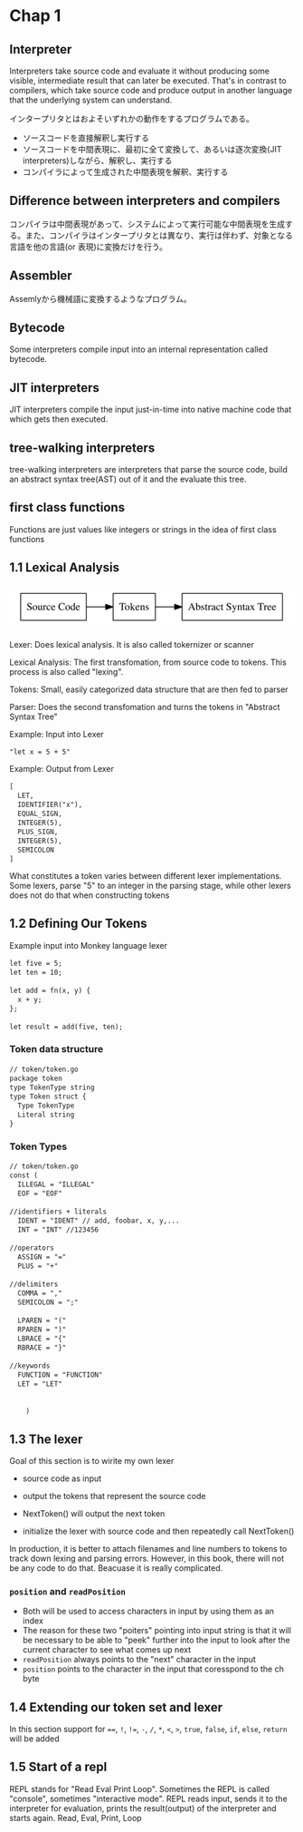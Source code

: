 # Chap 1
## Interpreter
Interpreters take source code and evaluate it without producing some visible, intermediate result that can later be executed. That's in contrast to compilers, which take source code and produce output in another language that the underlying system can understand.

インタープリタとはおよそいずれかの動作をするプログラムである。

- ソースコードを直接解釈し実行する
- ソースコードを中間表現に、最初に全て変換して、あるいは逐次変換(JIT interpreters)しながら、解釈し、実行する
- コンパイラによって生成された中間表現を解釈、実行する

## Difference between interpreters and compilers
コンパイラは中間表現があって、システムによって実行可能な中間表現を生成する。また、コンパイラはインタープリタとは異なり、実行は伴わず、対象となる言語を他の言語(or 表現)に変換だけを行う。

## Assembler
Assemlyから機械語に変換するようなプログラム。

## Bytecode
Some interpreters compile input into an internal representation called bytecode.

## JIT interpreters
JIT interpreters compile the input just-in-time into native machine code that which gets then executed.

## tree-walking interpreters
tree-walking interpreters are interpreters that parse the source code, build an abstract syntax tree(AST) out of it and the evaluate this tree.

## first class functions
Functions are just values like integers or strings in the idea of first class functions

## 1.1 Lexical Analysis
<img src="./images/1.png">

Lexer: Does lexical analysis. It is also called tokernizer or scanner

Lexical Analysis: The first transfomation, from source code to tokens. This process is also called "lexing".

Tokens: Small, easily categorized data structure that are then fed to parser

Parser: Does the second transfomation and turns the tokens in "Abstract Syntax Tree"

Example: Input into Lexer

```
"let x = 5 + 5"
```

Example: Output from Lexer

```
[
  LET,
  IDENTIFIER("x"),
  EQUAL_SIGN,
  INTEGER(5),
  PLUS_SIGN,
  INTEGER(5),
  SEMICOLON
]
```

<!--
TODO Dig down for more information. Add more sentences
-->
What constitutes  a token varies between different lexer implementations. Some lexers, parse "5" to an integer in the parsing stage, while other lexers does not do that when constructing tokens

## 1.2 Defining Our Tokens

Example input into Monkey language lexer

```
let five = 5;
let ten = 10;

let add = fn(x, y) {
  x + y;
};

let result = add(five, ten);
```

### Token data structure

```
// token/token.go
package token
type TokenType string
type Token struct {
  Type TokenType
  Literal string
}
```

### Token Types

```
// token/token.go
const (
  ILLEGAL = "ILLEGAL"
  EOF = "EOF"

//identifiers + literals
  IDENT = "IDENT" // add, foobar, x, y,...
  INT = "INT" //123456

//operators
  ASSIGN = "="
  PLUS = "+"

//delimiters
  COMMA = ","
  SEMICOLON = ";"

  LPAREN = "("
  RPAREN = ")"
  LBRACE = "{"
  RBRACE = "}"

//keywords
  FUNCTION = "FUNCTION"
  LET = "LET"


    )
```

## 1.3 The lexer
Goal of this section is to wirite my own lexer

- source code as input
- output the tokens that represent the source code

- NextToken() will output the next token
- initialize the lexer with source code and then repeatedly call NextToken()

In production, it is better to attach filenames and line numbers to tokens to track down lexing and parsing errors. However, in this book, there will not be any code to do that. Beacuase it is really complicated.

### `position` and `readPosition`
- Both will be used to access characters in input by using them as an index
- The reason for these two "poiters" pointing into input string is that it will be necessary to be able to "peek" further into the input to look after the current character to see what comes up next
- `readPosition` always points to the "next" character in the input
- `position` points to the character in the input that coresspond to the ch byte

## 1.4 Extending our token set and lexer
In this section support for `==`, `!`, `!=`, `-`, `/`, `*`, `<`, `>`, `true`, `false`, `if`, `else`, `return` will be added

## 1.5 Start of a repl
REPL stands for "Read Eval Print Loop". Sometimes the REPL is called "console", sometimes "interactive mode". REPL reads input, sends it to the interpreter for evaluation, prints the result(output) of the interpreter and starts again. Read, Eval, Print, Loop
